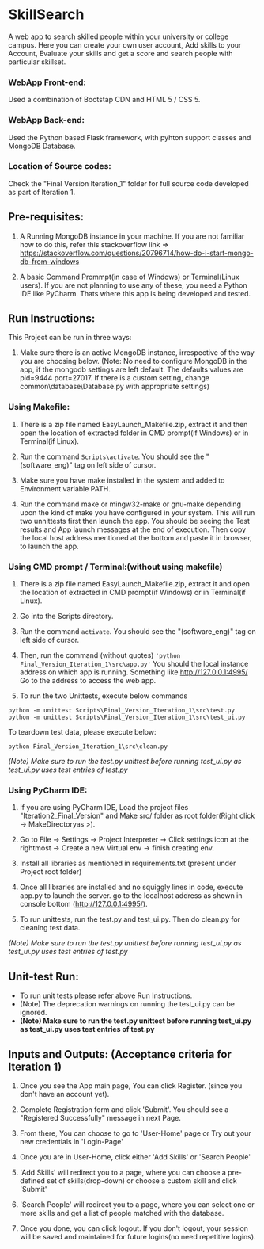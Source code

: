 # SkillSearch
A web app to search skilled people within your university or college campus. Here you can create your own user account, Add skills to your Account, Evaluate your skills and get a score and search people with particular skillset.   

### WebApp Front-end: 
Used a combination of Bootstap CDN and HTML 5 / CSS 5.

### WebApp Back-end: 
Used the Python based Flask framework, with pyhton support classes and MongoDB Database. 

### Location of Source codes: 
Check the "Final Version Iteration_1" folder for full source code developed as part of Iteration 1.


## Pre-requisites: 
1. A Running MongoDB instance in your machine.
If you are not familiar how to do this, refer this stackoverflow link => https://stackoverflow.com/questions/20796714/how-do-i-start-mongo-db-from-windows

2. A basic Command Prommpt(in case of Windows) or Terminal(Linux users). If you are not planning to use any of these, you need a Python IDE like PyCharm. Thats where this app is being developed and tested. 


## Run Instructions:
This Project can be run in three ways:
1. Make sure there is an active MongoDB instance, irrespective of the way you are choosing below.
(Note: No need to configure MongoDB in the app, if the mongodb settings are left default.  The defaults values are pid=9444 port=27017. If there is a custom setting, change common\database\Database.py with appropriate  settings)

### Using Makefile:
1. There is a zip file named EasyLaunch_Makefile.zip, extract it and then open the location of extracted folder in CMD prompt(if Windows) or in Terminal(if Linux).

2. Run the command `Scripts\activate`. You should see the "(software_eng)" tag on left side of cursor. 

3. Make sure you have make installed in the system and added to Environment variable PATH. 

4. Run the command make or mingw32-make or gnu-make depending upon the kind of make you have configured in your system. This will run two unnittests first then launch the app. You should be seeing the Test results and App launch messages at the end of execution. 
Then copy the local host address mentioned at the bottom and paste it in browser, to launch the app. 

### Using CMD prompt / Terminal:(without using makefile)
1. There is a zip file named EasyLaunch_Makefile.zip, extract it and open the location of extracted in CMD prompt(if Windows) or in Terminal(if Linux).

2. Go into the Scripts directory.

3. Run the command `activate`. You should see the "(software_eng)" tag on left side of cursor.

4. Then, run the command (without quotes) `'python Final_Version_Iteration_1\src\app.py'` 
You should the local instance address on which app is running. Something like http://127.0.0.1:4995/
Go to the address to access the web app. 

5. To run the two Unittests, execute below commands 
```
python -m unittest Scripts\Final_Version_Iteration_1\src\test.py
python -m unittest Scripts\Final_Version_Iteration_1\src\test_ui.py
```
To teardown test data, please execute below:
```
python Final_Version_Iteration_1\src\clean.py
```
_(Note) Make sure to run the test.py unittest before running test_ui.py as test_ui.py uses test entries of test.py_

### Using PyCharm IDE:
1. If you are using PyCharm IDE, Load the project files "Iteration2_Final_Version" and Make src/ folder as root folder(Right click -> MakeDirectoryas >).

2. Go to File -> Settings -> Project  Interpreter -> Click settings icon at the rightmost -> Create a new Virtual env -> finish creating env. 

3. Install all libraries as mentioned in requirements.txt (present under Project root folder)

4. Once all libraries are installed and no squiggly lines in code, execute app.py to launch the server. go to the localhost address as shown in console bottom (http://127.0.0.1:4995/).

5. To run unittests, run the test.py and test_ui.py. Then do clean.py for cleaning test data.

_(Note) Make sure to run the test.py unittest before running test_ui.py as test_ui.py uses test entries of test.py_



## Unit-test Run:
* To run unit tests please refer above Run Instructions. 
* (Note) The deprecation warnings on running the test_ui.py can be ignored.
* __(Note) Make sure to run the test.py unittest before running test_ui.py as test_ui.py uses test entries of test.py__



## Inputs and Outputs: (Acceptance criteria for Iteration 1)
1. Once you see the App main page, You can click Register. (since you don't have an account yet).

2. Complete Registration form and click 'Submit'. You should see a "Registered Successfully" message in next Page.  

3. From there, You can choose to go to 'User-Home' page or Try out your new credentials in 'Login-Page'

4. Once you are in User-Home, click either 'Add Skills' or 'Search People'

5. 'Add Skills' will redirect you to a page, where you can choose a pre-defined set of skills(drop-down) or choose a custom skill and click 'Submit'

6. 'Search People' will redirect you to a page, where you can select one or more skills and get a list of people matched with the database. 

7. Once you done, you can click logout. If you don't logout, your session will be saved and maintained for future logins(no need repetitive logins).